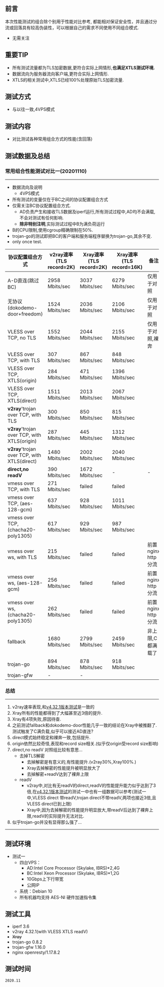 
## 前言

本次性能测试的组合除个别用于性能对比参考, 都能相对保证安全性，并且通过分流或回落具有较高伪装性，可以根据自己的需求不同使用不同组合模式.

* 无需关注
  
## 重要TIP

* 所有测试流量都为TLS加密数据,更符合实际上网情形,**也满足XTLS测试环境.**
* 数据流向为服务器流向客户端,更符合实际上网情形.
* XTLS的相关测试中,XTLS已经100%处理原始TLS加密流量.

## 测试方式
* 与以往一致,4VPS模式


## 测试内容

* 对比测试各种常用组合方式的性能(含回落)


## 测试数据及总结

### 常用组合性能测试对比一(20201110)
---

* 数据流向及说明
  * 4VPS模式
* 所有测试的变量仅在于BC之间的协议配置组合方式
* 仅需关注BC协议配置组合方式. 
  * AD负责产生和接收TLS数据及iperf运行,所有测试过程中,AD均不会满载,不会对测试有任何影响.
  * **除非特别注明**,实际测试过程中B为满负荷运行
* B的CPU限制,使用cgroup精确限制在50%.
* trojan-go的测试即把BC的客户端和服务端程序替换为trojan-go,其余不变.
* only once test.

协议配置组合方式|v2ray速率(TLS record=2K)|Xray速率(TLS record=2K)|Xray速率(TLS record=16K)|备注
--- | --- | ---| ---| ---
A-D直连(跳过BC)|	2958 Mbits/sec|	3037 Mbits/sec|6279 Mbits/sec|仅用于对照
无协议(dokodemo-door+freedom)|	 1524   Mbits/sec|	2036 Mbits/sec |2106 Mbits/sec|仅用于对照
VLESS over TCP, no TLS	|  1552  Mbits/sec|	2044 Mbits/sec|2155 Mbits/sec|仅用于对照,裸奔
VLESS over TCP, with TLS	|307 Mbits/sec |	867 Mbits/sec|848 Mbits/sec|
VLESS over TCP, XTLS(origin)	| 284 Mbits/sec|	471 Mbits/sec|1396 Mbits/sec|
VLESS over TCP, XTLS(direct)	|1511 Mbits/sec|	2013 Mbits/sec|2067 Mbits/sec|
**v2ray**'trojan over TCP, with TLS	|  300 Mbits/sec|	850 Mbits/sec |815 Mbits/sec|
**v2ray**'trojan over TCP, with XTLS(origin)	| 287 Mbits/sec|	445 Mbits/sec |1312 Mbits/sec|
**v2ray**'trojan over TCP, with XTLS(direct)	|  1480 Mbits/sec|	2002 Mbits/sec |2040 Mbits/sec|
**direct,no readV**	|  390 Mbits/sec|	1672 Mbits/sec |-|-
vmess over TCP, with TLS	| 271   Mbits/sec |failed|failed|
vmess over TCP, (aes-128-gcm)	| 637 Mbits/sec|	928 Mbits/sec|1011 Mbits/sec|
vmess over TCP, (chacha20-poly1305)	| 617 Mbits/sec|	929 Mbits/sec|987 Mbits/sec|
vmess over ws, with TLS	| 215 Mbits/sec |failed|failed |	前置nginx http分流
vmess over ws, (aes-128-gcm)	| 256 Mbits/sec|	failed |failed|前置nginx http分流
vmess over ws, (chacha20-poly1305)	|  262 Mbits/sec|	failed |failed|前置nginx http分流
fallback	|  1680 Mbits/sec|	2799 Mbits/sec |2459 Mbits/sec|非上限,C都满载了
trojan-go	|  894 Mbits/sec|	878 Mbits/sec |918 Mbits/sec|
trojan-gfw	|  -|	- |

  ### 总结
  ---
  1. v2ray速率表现,和[v4.32.1版本测试](https://github.com/badO1a5A90/v2ray-doc/blob/master/v2ray_speed_test_v4.32.1.md)是一致的
  2. Xray所有的性能都得到了大幅甚至近3倍的提升.
  3. Xray有4项失败,原因待查.
  4. 之前测试fallback和dokodemo-door性能几乎一致的结论在Xray中被推翻了.测试触发了C满负载,似乎可以接近AD直连?
  5. direct模式始终稳定和裸奔一致,包括提升.
  6. origin依然比较奇怪,表现和record size相关.(似乎仅origin受record size影响)
  7. direct,no readV 对照组比较有意思...
       - 去掉TLS解密
          - 去掉解密是有意义的,有性能提升.(v2ray30%,Xray100%.)
          - Xray去掉解密的性能提升被明显放大了
          - 去掉解密+readV达到了裸奔上限
     - readV
       - v2ray中,对比有无readV的direct,readV的性能提升能力似乎达到了3倍,在[v4.32.1版本测试](https://github.com/badO1a5A90/v2ray-doc/blob/master/v2ray_speed_test_v4.32.1.md)的测试一中也有一组数据可以参考(测试一中,VLESS direct 带readV,trojan direct不带readV,两项也接近3倍,且VLESS direct已到上限)
       - Xray中,因为去掉解密的性能提升明显放大,带readV后达到了裸奔上限,readV的实际提升无法对比.
  8. 似乎trojan-go并没有显得那么强了...
---

## 测试环境
* 测试一
  * 四台VPS：
      - AD:Intel Core Processor (Skylake, IBRS)*2,4G
      - BC:Intel Xeon Processor (Skylake, IBRS)*1,2G
      - 10Gbps上下行带宽
      - 公网IP
  * 系统：Debian 10
  * 所有机器均支持 AES-NI 硬件加速指令集

## 测试工具
* iperf 3.6
* v2ray 4.32.1(with VLESS XTLS readV)
* ~~Xray~~
* trojan-go 0.8.2
* trojan-gfw 1.16.0
* nginx openresty/1.17.8.2

## 测试时间
    2020.11
